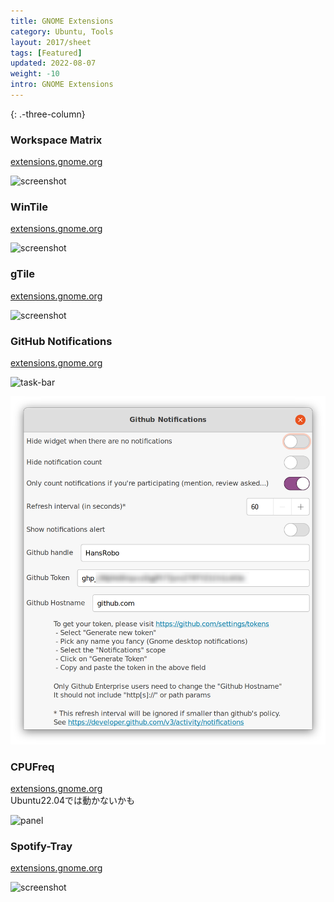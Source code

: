 ```yaml
---
title: GNOME Extensions
category: Ubuntu, Tools
layout: 2017/sheet
tags: [Featured]
updated: 2022-08-07
weight: -10
intro: GNOME Extensions
---
```


{: .-three-column}

### Workspace Matrix

[extensions.gnome.org](https://extensions.gnome.org/extension/1485/workspace-matrix/)

![screenshot](https://extensions.gnome.org/extension-data/screenshots/screenshot_1485.png)

### WinTile

[extensions.gnome.org](https://extensions.gnome.org/extension/1723/wintile-windows-10-window-tiling-for-gnome/)

![screenshot](https://extensions.gnome.org/extension-data/screenshots/screenshot_1723.png)

### gTile

[extensions.gnome.org](https://extensions.gnome.org/extension/28/gtile/)

![screenshot](https://extensions.gnome.org/extension-data/screenshots/screenshot_28.png)

### GitHub Notifications

[extensions.gnome.org](https://extensions.gnome.org/extension/1125/github-notifications/)

![task-bar](https://extensions.gnome.org/extension-data/screenshots/screenshot_1125_WJMldKq.png)

![setting](https://raw.githubusercontent.com/HansRobo/mycheatsheets/master/assets/images/github-notifications-settings.png)

### CPUFreq

[extensions.gnome.org](https://extensions.gnome.org/extension/1082/cpufreq/)  
Ubuntu22.04では動かないかも

![panel](https://extensions.gnome.org/extension-data/screenshots/screenshot_1082_8G7gjUt.png)


### Spotify-Tray

[extensions.gnome.org](https://extensions.gnome.org/extension/4472/spotify-tray/)

![screenshot](https://extensions.gnome.org/extension-data/screenshots/screenshot_4472.png)